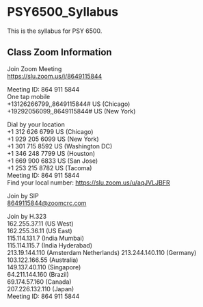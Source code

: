 # PSY6500_Syllabus

This is the syllabus for PSY 6500.


## Class Zoom Information

Join Zoom Meeting  
https://slu.zoom.us/j/8649115844  

Meeting ID: 864 911 5844  
One tap mobile  
+13126266799,,8649115844# US (Chicago)  
+19292056099,,8649115844# US (New York)  

Dial by your location  
        +1 312 626 6799 US (Chicago)  
        +1 929 205 6099 US (New York)  
        +1 301 715 8592 US (Washington DC)  
        +1 346 248 7799 US (Houston)  
        +1 669 900 6833 US (San Jose)  
        +1 253 215 8782 US (Tacoma)  
Meeting ID: 864 911 5844  
Find your local number: https://slu.zoom.us/u/aqJVLJBFR  

Join by SIP  
8649115844@zoomcrc.com  

Join by H.323  
162.255.37.11 (US West)  
162.255.36.11 (US East)  
115.114.131.7 (India Mumbai)  
115.114.115.7 (India Hyderabad)  
213.19.144.110 (Amsterdam Netherlands) 
213.244.140.110 (Germany)  
103.122.166.55 (Australia)  
149.137.40.110 (Singapore)  
64.211.144.160 (Brazil)  
69.174.57.160 (Canada)  
207.226.132.110 (Japan)  
Meeting ID: 864 911 5844  




